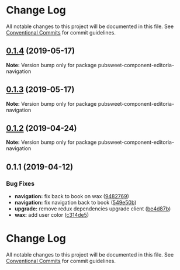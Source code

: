 # Change Log

All notable changes to this project will be documented in this file.
See [Conventional Commits](https://conventionalcommits.org) for commit guidelines.

<a name="0.1.4"></a>
## [0.1.4](https://gitlab.coko.foundation/editoria/editoria-navigation/compare/pubsweet-component-editoria-navigation@0.1.3...pubsweet-component-editoria-navigation@0.1.4) (2019-05-17)




**Note:** Version bump only for package pubsweet-component-editoria-navigation

<a name="0.1.3"></a>
## [0.1.3](https://gitlab.coko.foundation/editoria/editoria-navigation/compare/pubsweet-component-editoria-navigation@0.1.2...pubsweet-component-editoria-navigation@0.1.3) (2019-05-17)




**Note:** Version bump only for package pubsweet-component-editoria-navigation

<a name="0.1.2"></a>
## [0.1.2](https://gitlab.coko.foundation/editoria/editoria-navigation/compare/pubsweet-component-editoria-navigation@0.1.1...pubsweet-component-editoria-navigation@0.1.2) (2019-04-24)




**Note:** Version bump only for package pubsweet-component-editoria-navigation

<a name="0.1.1"></a>
## 0.1.1 (2019-04-12)


### Bug Fixes

* **navigation:** fix back to book on wax ([9482769](https://gitlab.coko.foundation/editoria/editoria-navigation/commit/9482769))
* **navigation:** fix navigation back to book ([549e50b](https://gitlab.coko.foundation/editoria/editoria-navigation/commit/549e50b))
* **upgrade:** remove redux dependencies upgrade client ([be4d87b](https://gitlab.coko.foundation/editoria/editoria-navigation/commit/be4d87b))
* **wax:** add user color ([c314de5](https://gitlab.coko.foundation/editoria/editoria-navigation/commit/c314de5))




# Change Log

All notable changes to this project will be documented in this file.
See [Conventional Commits](https://conventionalcommits.org) for commit guidelines.
